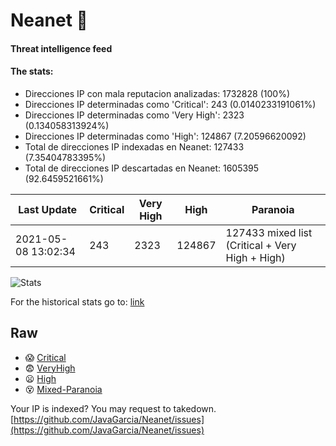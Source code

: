 # Neanet :hocho:
#### Threat intelligence feed
#### The stats:

- Direcciones IP con mala reputacion analizadas: 1732828 (100%)
- Direcciones IP determinadas como 'Critical':  243 (0.0140233191061%)
- Direcciones IP determinadas como 'Very High':  2323 (0.134058313924%)
- Direcciones IP determinadas como 'High':  124867 (7.20596620092)
- Total de direcciones IP indexadas en Neanet:  127433 (7.35404783395%)
- Total de direcciones IP descartadas en Neanet:  1605395 (92.6459521661%)

| Last Update | Critical | Very High | High | Paranoia |
| --- | --- | --- | --- | --- |
| 2021-05-08 13:02:34 | 243 | 2323 | 124867 | 127433 mixed list (Critical + Very High + High)|

![Stats](https://docs.google.com/spreadsheets/d/e/2PACX-1vSnaNMIXVabIpDJjufMlzH7poXnshF3mgd8Is1g9ytUEzVsP5my4Trn8f-xkoLLQ38xpL3HtmUexLo6/pubchart?oid=501124687&format=image)

For the historical stats go to: [link](/stats.csv)
## Raw
- :scream: [Critical](https://raw.githubusercontent.com/JavaGarcia/Neanet/master/blacklists/neanet_critical.txt)
- :fearful: [VeryHigh](https://raw.githubusercontent.com/JavaGarcia/Neanet/master/blacklists/neanet_veryHigh.txtt)
- :frowning: [High](https://raw.githubusercontent.com/JavaGarcia/Neanet/master/blacklists/neanet_high.txt)
- :dizzy_face: [Mixed-Paranoia](https://raw.githubusercontent.com/JavaGarcia/Neanet/master/blacklists/neanet_all.txt)


Your IP is indexed? You may request to takedown. [https://github.com/JavaGarcia/Neanet/issues](https://github.com/JavaGarcia/Neanet/issues)










































































































































































































































































































































































































































































































































































































































































































































































































































































































































































































































































































































































































































































































































































































































































































































































































































































































































































































































































































































































































































































































































































































































































































































































































































































































































































































































































































































































































































































































































































































































































































































































































































































































































































































































































































































































































































































































































































































































































































































































































































































































































































































































































































































































































































































































































































































































































































































































































































































































































































































































































































































































































































































































































































































































































































































































































































































































































































































































































































































































































































































































































































































































































































































































































